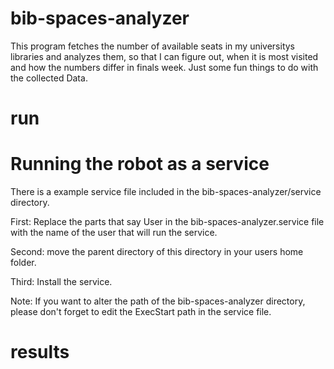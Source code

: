 # bib-spaces-analyzer

This program fetches the number of available seats in my universitys libraries
and analyzes them, so that I can figure out, when it is most visited and how
the numbers differ in finals week. Just some fun things to do with the collected Data.

# run

# Running the robot as a service

There is a example service file included in the bib-spaces-analyzer/service directory.

First: Replace the parts that say User in the bib-spaces-analyzer.service file with the name of the user that will run the service.

Second: move the parent directory of this directory in your users home folder.

Third: Install the service.

Note: If you want to alter the path of the bib-spaces-analyzer directory, please don't forget to edit the ExecStart path in the service file.

# results